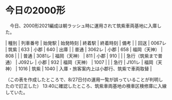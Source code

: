 # 今日の2000形

<div class="section">　今日、2000形2021編成は朝ラッシュ時に運用されて筑紫車両基地に入庫した。

| 種別 | 列車番号 | 始発駅 | 始発時刻 | 終着駅 | 終着時刻 | 備考 |
| 回送 | 0067レ | 筑紫 | 633 | 小郡 | 640 | 出庫 |
| 普通 | 3062レ | 小郡 | 658 | 福岡（天神） | 808 |  |
| 普通 | 3081レ | 福岡（天神） | 811 | 小郡 | 910 |  |
| 急行（筑紫まで普通） | J092レ | 小郡 | 932 | 福岡（天神） | 1007 |  |
| 急行 | J101レ | 福岡（天神） | 1016 | 筑紫 | 1040 | 入庫・旅客案内上は小郡行、筑紫で車両取替 |

（この表を作成したところで、8/27日付の運用一覧が誤っていることが判明したので訂正した） 13:40に確認したところ、筑紫車両基地の検車区検修庫に入線していた。</div>